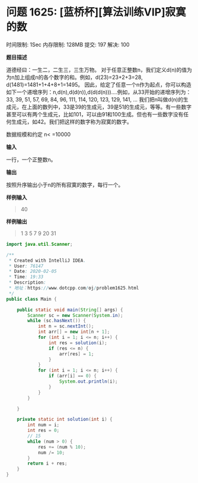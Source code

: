 # 问题 1625: \[蓝桥杯\]\[算法训练VIP\]寂寞的数

时间限制: 1Sec 内存限制: 128MB 提交: 197 解决: 100

**题目描述**

道德经曰：一生二，二生三，三生万物。
对于任意正整数n，我们定义d(n)的值为为n加上组成n的各个数字的和。例如，d(23)=23+2+3=28,  d(1481)=1481+1+4+8+1=1495。
因此，给定了任意一个n作为起点，你可以构造如下一个递增序列：n,d(n),d(d(n)),d(d(d(n)))....例如，从33开始的递增序列为：
33,  39,  51,  57,  69,  84,  96,  111,  114,  120,  123,  129,  141,  ...
我们把n叫做d(n)的生成元，在上面的数列中，33是39的生成元，39是51的生成元，等等。有一些数字甚至可以有两个生成元，比如101，可以由91和100生成。但也有一些数字没有任何生成元，如42。我们把这样的数字称为寂寞的数字。

数据规模和约定
n< =10000

**输入**

一行，一个正整数n。

**输出**

按照升序输出小于n的所有寂寞的数字，每行一个。

**样例输入**

> 40

**样例输出**

> 1
> 3
> 5
> 7
> 9
> 20
> 31



```java
import java.util.Scanner;

/**
 * Created with IntelliJ IDEA.
 * User: 76147
 * Date: 2020-02-05
 * Time: 19:33
 * Description:
 * 地址：https://www.dotcpp.com/oj/problem1625.html
 */
public class Main {

    public static void main(String[] args) {
        Scanner sc = new Scanner(System.in);
        while (sc.hasNext()) {
            int n = sc.nextInt();
            int arr[] = new int[n + 1];
            for (int i = 1; i <= n; i++) {
                int res = solution(i);
                if (res <= n) {
                    arr[res] = 1;
                }
            }
            for (int i = 1; i <= n; i++) {
                if (arr[i] == 0) {
                    System.out.println(i);
                }
            }
        }

    }

    private static int solution(int i) {
        int num = i;
        int res = 0;
        // 15
        while (num > 0) {
            res += (num % 10);
            num /= 10;
        }
        return i + res;
    }
}

```

